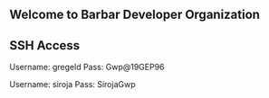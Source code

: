 ## Welcome to Barbar Developer Organization

## SSH Access
Username: gregeld
Pass: Gwp@19GEP96

Username: siroja
Pass: SirojaGwp